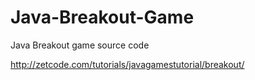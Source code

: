 # Java-Breakout-Game
Java Breakout game source code

http://zetcode.com/tutorials/javagamestutorial/breakout/
